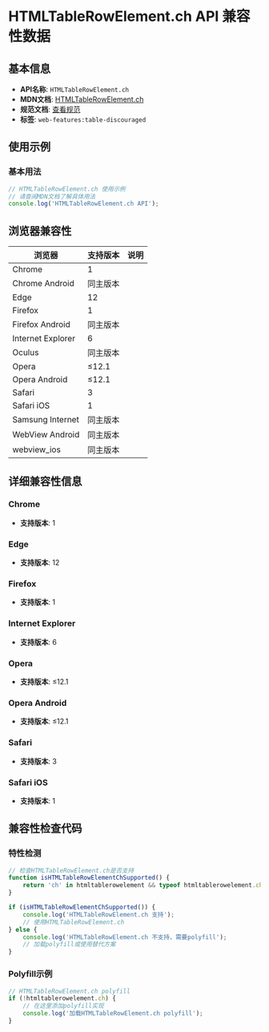 # HTMLTableRowElement.ch API 兼容性数据

## 基本信息

- **API名称**: `HTMLTableRowElement.ch`
- **MDN文档**: [HTMLTableRowElement.ch](https://developer.mozilla.org/docs/Web/API/HTMLTableRowElement/ch)
- **规范文档**: [查看规范](https://html.spec.whatwg.org/multipage/obsolete.html#dom-tr-ch)
- **标签**: `web-features:table-discouraged`

## 使用示例

### 基本用法

```javascript
// HTMLTableRowElement.ch 使用示例
// 请查阅MDN文档了解具体用法
console.log('HTMLTableRowElement.ch API');
```

## 浏览器兼容性

| 浏览器 | 支持版本 | 说明 |
|--------|----------|------|
| Chrome | 1 |  |
| Chrome Android | 同主版本 |  |
| Edge | 12 |  |
| Firefox | 1 |  |
| Firefox Android | 同主版本 |  |
| Internet Explorer | 6 |  |
| Oculus | 同主版本 |  |
| Opera | ≤12.1 |  |
| Opera Android | ≤12.1 |  |
| Safari | 3 |  |
| Safari iOS | 1 |  |
| Samsung Internet | 同主版本 |  |
| WebView Android | 同主版本 |  |
| webview_ios | 同主版本 |  |

## 详细兼容性信息

### Chrome

- **支持版本**: 1

### Edge

- **支持版本**: 12

### Firefox

- **支持版本**: 1

### Internet Explorer

- **支持版本**: 6

### Opera

- **支持版本**: ≤12.1

### Opera Android

- **支持版本**: ≤12.1

### Safari

- **支持版本**: 3

### Safari iOS

- **支持版本**: 1

## 兼容性检查代码

### 特性检测

```javascript
// 检查HTMLTableRowElement.ch是否支持
function isHTMLTableRowElementChSupported() {
    return 'ch' in htmltablerowelement && typeof htmltablerowelement.ch === 'function';
}

if (isHTMLTableRowElementChSupported()) {
    console.log('HTMLTableRowElement.ch 支持');
    // 使用HTMLTableRowElement.ch
} else {
    console.log('HTMLTableRowElement.ch 不支持，需要polyfill');
    // 加载polyfill或使用替代方案
}
```

### Polyfill示例

```javascript
// HTMLTableRowElement.ch polyfill
if (!htmltablerowelement.ch) {
    // 在这里添加polyfill实现
    console.log('加载HTMLTableRowElement.ch polyfill');
}
```

